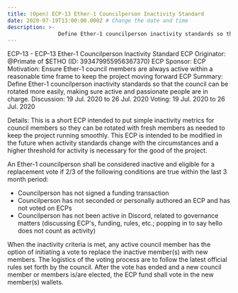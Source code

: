 ```yaml
---
title: (Open) ECP-13 Ether-1 Councilperson Inactivity Standard
date: 2020-07-19T13:00:00.000Z # Change the date and time
description: >-
                Define Ether-1 councilperson inactivity standards so that the council can be rotated more easily, making sure active and passionate people are in charge.
---
```


ECP-13 - ECP-13 Ether-1 Councilperson Inactivity Standard
ECP Originator: @Primate of $ETHO (ID: 393479955956367370)
ECP Sponsor: 
ECP Motivation: Ensure Ether-1 council members are always active within a reasonable time frame to keep the project moving forward
ECP Summary: Define Ether-1 councilperson inactivity standards so that the council can be rotated more easily, making sure active and passionate people are in charge.
Discussion: 19 Jul. 2020 to 26 Jul. 2020
Voting: 19 Jul. 2020 to 26 Jul. 2020

Details:
This is a short ECP intended to put simple inactivity metrics for council members so they can be rotated with fresh members as needed to keep the project running smoothly. This ECP is intended to be modified in the future when activity standards change with the circumstances and a higher threshold for activity is necessary for the good of the project.

An Ether-1 councilperson shall be considered inactive and eligible for a replacement vote if 2/3 of the following conditions are true within the last 3 month period:
- Councilperson has not signed a funding transaction
- Councilperson has not seconded or personally authored an ECP and has not voted on ECPs
- Councilperson has not been active in Discord, related to governance matters (discussing ECP's, funding, rules, etc.; popping in to say hello does not count as activity) 

When the inactivity criteria is met, any active council member has the option of initiating a vote to replace the inactive member(s) with new members. The logistics of the voting process are to follow the latest official rules set forth by the council. After the vote has ended and a new council member or members is/are elected, the ECP fund shall vote in the new member(s) wallets.
